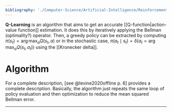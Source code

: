 ```yaml
---
bibliography: './Computer-Science/Artificial-Intelligence/Reinforcement-Learning/papers.bib'
---
```



**Q-Learning** is an algorithm that aims to get an accurate [[Q-function|action-value function]] estimation. It does this by iteratively applying the Bellman (optimality?) operator. Then, a greedy policy can be extracted by computing $\pi(s_t) = \arg\max_a Q(s_t,a)$ or in the stochastic case, $\pi(a_t \mid s_t) = \delta(a_t = \arg\max_a Q(s_t, a_t))$ using the [[Kronecker delta]].

# Algorithm

For a complete description, [see @levine2020offline p. 6] provides a complete description. Basically, the algorithm just repeats the same loop of policy evaluation and then optimization to reduce the mean squared Bellman error.


---
